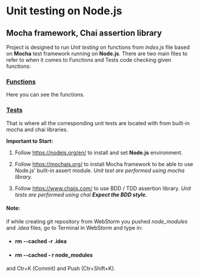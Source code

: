 # Unit testing on Node.js
## Mocha framework, Chai assertion library

Project is designed to run _Unit testing_  on functions from _index.js_ file based on **Mocha** test framework running on **Node.js**.
There are two main files to refer to when it comes to Functions and Tests code checking given functions:

### [Functions](https://github.com/sshaiakhmedov/mochaa/blob/master/index.js)
Here you can see the functions.

### [Tests](https://github.com/sshaiakhmedov/mochaa/blob/master/test/index.spec.js)
That is where all the corresponding unit tests are located with from built-in mocha and chai libraries.

**Important to Start:**

1. Follow  https://nodejs.org/en/ to install and set **Node.js** environment.
2. Follow https://mochajs.org/ to install Mocha framework to be able to use  Node.js' built-in assert module.
_Unit test are performed using mocha library._

3. Follow https://www.chaijs.com/ to use BDD / TDD assertion library. 
_Unit tests are performed using chai **Expect the BDD style.**_

#### Note:
if while creating git repository from WebStorm you pushed _node_modules_ and _.idea_ files,
go to Terminal in WebStorm and type in:
+ #### **rm --cached -r .idea**
+ #### **rm --cached - r node_modules**

and Ctr+K (Commit) and Push (Ctr+Shift+K).


